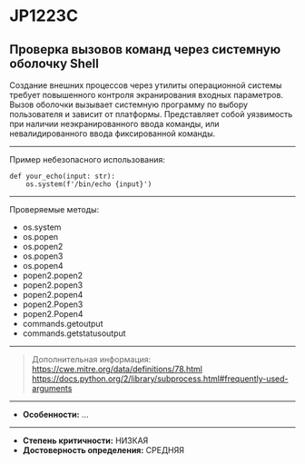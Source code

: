 # JP1223C
## Проверка вызовов команд через системную оболочку Shell
Создание внешних процессов через утилиты операционной системы требует повышенного контроля
экранирования входных параметров. Вызов оболочки вызывает системную программу по выбору пользователя и
зависит от платформы. Представляет собой уязвимость при наличии неэкранированного ввода команды, или невалидированного
ввода фиксированной команды.


---
Пример небезопасного использования:
```
def your_echo(input: str):
    os.system(f'/bin/echo {input}')
```
---
Проверяемые методы:
* os.system
* os.popen
* os.popen2
* os.popen3
* os.popen4
* popen2.popen2
* popen2.popen3
* popen2.popen4
* popen2.Popen3
* popen2.Popen4
* commands.getoutput
* commands.getstatusoutput
---
> Дополнительная информация:
> <https://cwe.mitre.org/data/definitions/78.html>
> <https://docs.python.org/2/library/subprocess.html#frequently-used-arguments>
---
* __Особенности:__ ...
---
* __Степень критичности:__ НИЗКАЯ
* __Достоверность определения:__ СРЕДНЯЯ

